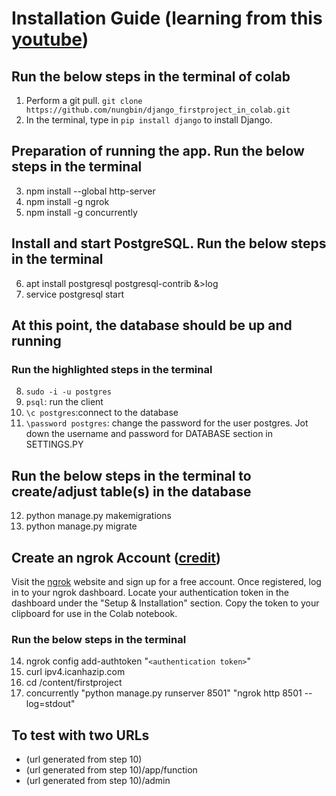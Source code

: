 # Installation Guide (learning from this [youtube](https://youtu.be/0roB7wZMLqI?si=4pS1F9CYk2xuM_oN))

## Run the below steps in the terminal of colab
1. Perform a git pull. ```git clone https://github.com/nungbin/django_firstproject_in_colab.git```
2. In the terminal, type in ```pip install django``` to install Django.

## Preparation of running the app. Run the below steps in the terminal
3. npm install --global http-server
4. npm install -g ngrok
5. npm install -g concurrently

## Install and start PostgreSQL. Run the below steps in the terminal
6. apt install postgresql postgresql-contrib &>log
7. service postgresql start

## At this point, the database should be up and running
### Run the highlighted steps in the terminal
8. ```sudo -i -u postgres```
9. ```psql```: run the client
10. ```\c postgres```:connect to the database
11. ```\password postgres```: change the password for the user postgres. Jot down the username and password for DATABASE section in SETTINGS.PY

## Run the below steps in the terminal to create/adjust table(s) in the database
12. python manage.py makemigrations
13. python manage.py migrate

## Create an ngrok Account ([credit](https://github.com/MohamedEmad300/Hosting-Web-Apps-on-Colab?tab=readme-ov-file))
Visit the [ngrok](https://ngrok.com/) website and sign up for a free account.
Once registered, log in to your ngrok dashboard.
Locate your authentication token in the dashboard under the "Setup & Installation" section.
Copy the token to your clipboard for use in the Colab notebook.
### Run the below steps in the terminal
14. ngrok config add-authtoken "```<authentication token>```"
15. curl ipv4.icanhazip.com
16. cd /content/firstproject
17. concurrently "python manage.py runserver 8501" "ngrok http 8501 --log=stdout"

## To test with two URLs
* (url generated from step 10)
* (url generated from step 10)/app/function
* (url generated from step 10)/admin
